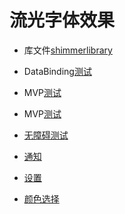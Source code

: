 # 流光字体效果

* 库文件[shimmerlibrary](shimmerlibrary)

* DataBinding[测试](app/src/main/java/com/example/test/activity/DataBingActivity.kt)

* MVP[测试](app/src/main/java/com/example/test/activity/MVPTestActivity.kt)
* MVP[测试](app/src/main/java/com/example/test/activity/MVPTestActivity.kt)
* [无障碍测试](app/src/main/java/com/example/test/service/MyAccessibilityService.kt)

* [通知](app/src/main/java/com/example/test/activity/NotificationActivity.kt)
* [设置](app/src/main/java/com/example/test/activity/SettingsActivity) 
* [颜色选择](app/src/main/java/com/example/test/activity/ColorPickerActivity)      


